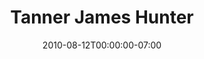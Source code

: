 ---
title: Tanner James Hunter
date: 2010-08-12T00:00:00-07:00
tags:
  - eagle
description:
draft: false
---